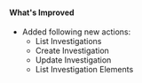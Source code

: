 #### What's Improved
- Added following new actions:
  - List Investigations
  - Create Investigation
  - Update Investigation
  - List Investigation Elements

